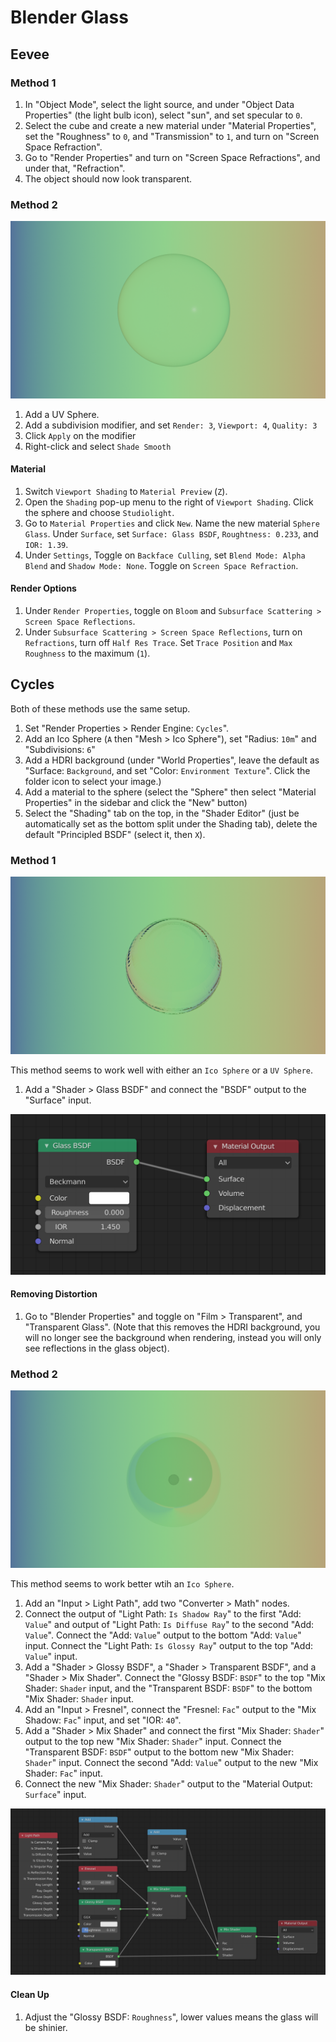 # Blender Glass

## Eevee

### Method 1

1. In "Object Mode", select the light source, and under "Object Data Properties" (the light bulb icon), select "sun", and set specular to `0`.
2. Select the cube and create a new material under "Material Properties", set the "Roughness" to `0`, and "Transmission" to `1`, and turn on "Screen Space Refraction".
3. Go to "Render Properties" and turn on "Screen Space Refractions", and under that, "Refraction".
4. The object should now look transparent.

### Method 2

![Glass 1](assets/blender-glass-eevee-1.png)

1. Add a UV Sphere.
2. Add a subdivision modifier, and set `Render: 3`, `Viewport: 4`, `Quality: 3`
3. Click `Apply` on the modifier
4. Right-click and select `Shade Smooth`

#### Material

1. Switch `Viewport Shading` to `Material Preview` (`Z`).
2. Open the `Shading` pop-up menu to the right of `Viewport Shading`. Click the sphere and choose `Studiolight`.
3. Go to `Material Properties` and click `New`. Name the new material `Sphere Glass`. Under `Surface`, set `Surface: Glass BSDF`, `Roughtness: 0.233`, and `IOR: 1.39`.
4. Under `Settings`, Toggle on `Backface Culling`, set `Blend Mode: Alpha Blend` and `Shadow Mode: None`. Toggle on `Screen Space Refraction`.

#### Render Options

1. Under `Render Properties`, toggle on `Bloom` and `Subsurface Scattering > Screen Space Reflections`.
2. Under `Subsurface Scattering > Screen Space Reflections`, turn on `Refractions`, turn off `Half Res Trace`. Set `Trace Position` and `Max Roughness` to the maximum (`1`).

## Cycles

Both of these methods use the same setup.

1. Set "Render Properties > Render Engine: `Cycles`".
2. Add an Ico Sphere (`A` then "Mesh > Ico Sphere"), set "Radius: `10m`" and "Subdivisions: `6`"
3. Add a HDRI background (under "World Properties", leave the default as "Surface: `Background`, and set "Color: `Environment Texture`". Click the folder icon to select your image.)
4. Add a material to the sphere (select the "Sphere" then select "Material Properties" in the sidebar and click the "New" button)
5. Select the "Shading" tab on the top, in the "Shader Editor" (just be automatically set as the bottom split under the Shading tab), delete the default "Principled BSDF" (select it, then `X`).

### Method 1

![Glass 1](assets/blender-glass-cycles-1.png)

This method seems to work well with either an `Ico Sphere` or a `UV Sphere`.

1. Add a "Shader > Glass BSDF" and connect the "BSDF" output to the "Surface" input.

[![Glass 1 Nodes](assets/blender-glass-cycles-1-nodes.png)]((assets/blender-glass-cycles-1-nodes.png))

#### Removing Distortion

1. Go to "Blender Properties" and toggle on "Film > Transparent", and "Transparent Glass". (Note that this removes the HDRI background, you will no longer see the background when rendering, instead you will only see reflections in the glass object).

### Method 2

[![Glass 2 Nodes](assets/blender-glass-cycles-2.png)]((assets/blender-glass-cycles-1.png))

This method seems to work better wtih an `Ico Sphere`.

1. Add an "Input > Light Path", add two "Converter > Math" nodes.
2. Connect the output of "Light Path: `Is Shadow Ray`" to the first "Add: `Value`" and output of "Light Path: `Is Diffuse Ray`" to the second "Add: `Value`". Connect the "Add: `Value`" output to the bottom "Add: `Value`" input. Connect the "Light Path: `Is Glossy Ray`" output to the top "Add: `Value`" input.
3. Add a "Shader > Glossy BSDF", a "Shader > Transparent BSDF", and a "Shader > Mix Shader". Connect the "Glossy BSDF: `BSDF`" to the top "Mix Shader: `Shader` input, and the "Transparent BSDF: `BSDF`" to the bottom "Mix Shader: `Shader` input.
4. Add an "Input > Fresnel", connect the "Fresnel: `Fac`" output to the "Mix Shadow: `Fac`" input, and set "IOR: `40`".
5. Add a "Shader > Mix Shader" and connect the first "Mix Shader: `Shader`" output to the top new "Mix Shader: `Shader`" input. Connect the "Transparent BSDF: `BSDF`" output to the bottom new "Mix Shader: `Shader`" input. Connect the second "Add: `Value`" output to the new "Mix Shader: `Fac`" input.
6. Connect the new "Mix Shader: `Shader`" output to the "Material Output: `Surface`" input.

[![Glass 2 Nodes](assets/blender-glass-cycles-2-nodes.png)]((assets/blender-glass-cycles-2-nodes.png))

#### Clean Up

1. Adjust the "Glossy BSDF: `Roughness`", lower values means the glass will be shinier.